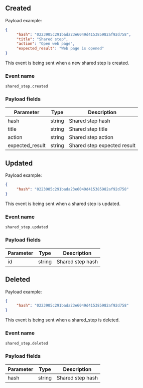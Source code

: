 ## Created

Payload example:

```json
{
     "hash": "0223905c291bada23e6049d415385982af92d758",
     "title": "Shared step",
     "action": "Open web page",
     "expected_result": "Web page is opened"
}
```

This event is being sent when a new shared step is created.

### Event name

`shared_step.created`

### Payload fields

Parameter | Type | Description
--------- | ----------- | -----------
hash | string | Shared step hash
title | string | Shared step title
action | string | Shared step action
expected_result | string | Shared step expected result

## Updated

Payload example:

```json
{
     "hash": "0223905c291bada23e6049d415385982af92d758"
}
```

This event is being sent when a shared step is updated.

### Event name

`shared_step.updated`

### Payload fields

Parameter | Type | Description
--------- | ----------- | -----------
id | string | Shared step hash

## Deleted

Payload example:

```json
{
     "hash": "0223905c291bada23e6049d415385982af92d758"
}
```

This event is being sent when a shared_step is deleted.

### Event name

`shared_step.deleted`

### Payload fields

Parameter | Type | Description
--------- | ----------- | -----------
hash | string | Shared step hash
